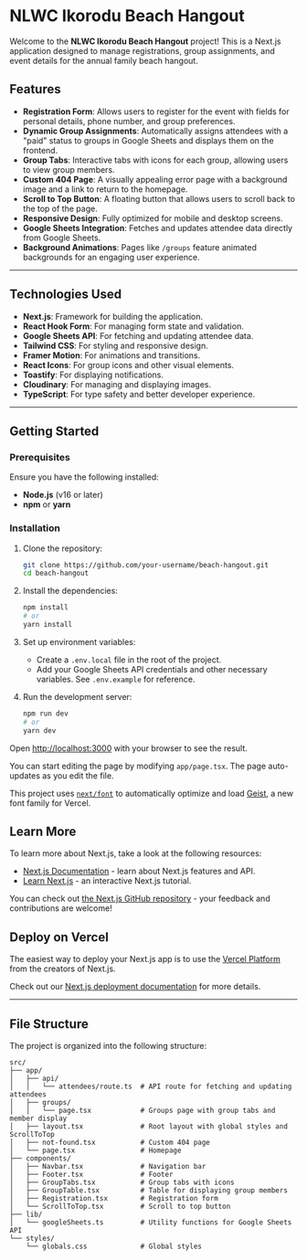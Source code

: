 # NLWC Ikorodu Beach Hangout

Welcome to the **NLWC Ikorodu Beach Hangout** project! This is a Next.js application designed to manage registrations, group assignments, and event details for the annual family beach hangout.

## Features

- **Registration Form**: Allows users to register for the event with fields for personal details, phone number, and group preferences.
- **Dynamic Group Assignments**: Automatically assigns attendees with a "paid" status to groups in Google Sheets and displays them on the frontend.
- **Group Tabs**: Interactive tabs with icons for each group, allowing users to view group members.
- **Custom 404 Page**: A visually appealing error page with a background image and a link to return to the homepage.
- **Scroll to Top Button**: A floating button that allows users to scroll back to the top of the page.
- **Responsive Design**: Fully optimized for mobile and desktop screens.
- **Google Sheets Integration**: Fetches and updates attendee data directly from Google Sheets.
- **Background Animations**: Pages like `/groups` feature animated backgrounds for an engaging user experience.

---

## Technologies Used

- **Next.js**: Framework for building the application.
- **React Hook Form**: For managing form state and validation.
- **Google Sheets API**: For fetching and updating attendee data.
- **Tailwind CSS**: For styling and responsive design.
- **Framer Motion**: For animations and transitions.
- **React Icons**: For group icons and other visual elements.
- **Toastify**: For displaying notifications.
- **Cloudinary**: For managing and displaying images.
- **TypeScript**: For type safety and better developer experience.

---

## Getting Started

### Prerequisites

Ensure you have the following installed:

- **Node.js** (v16 or later)
- **npm** or **yarn**

### Installation

1. Clone the repository:
   ```bash
   git clone https://github.com/your-username/beach-hangout.git
   cd beach-hangout
   ```
2. Install the dependencies:
   ```bash
   npm install
   # or
   yarn install
   ```
3. Set up environment variables:

   - Create a `.env.local` file in the root of the project.
   - Add your Google Sheets API credentials and other necessary variables. See `.env.example` for reference.

4. Run the development server:
   ```bash
   npm run dev
   # or
   yarn dev
   ```

Open [http://localhost:3000](http://localhost:3000) with your browser to see the result.

You can start editing the page by modifying `app/page.tsx`. The page auto-updates as you edit the file.

This project uses [`next/font`](https://nextjs.org/docs/app/building-your-application/optimizing/fonts) to automatically optimize and load [Geist](https://vercel.com/font), a new font family for Vercel.

## Learn More

To learn more about Next.js, take a look at the following resources:

- [Next.js Documentation](https://nextjs.org/docs) - learn about Next.js features and API.
- [Learn Next.js](https://nextjs.org/learn) - an interactive Next.js tutorial.

You can check out [the Next.js GitHub repository](https://github.com/vercel/next.js) - your feedback and contributions are welcome!

## Deploy on Vercel

The easiest way to deploy your Next.js app is to use the [Vercel Platform](https://vercel.com/new?utm_medium=default-template&filter=next.js&utm_source=create-next-app&utm_campaign=create-next-app-readme) from the creators of Next.js.

Check out our [Next.js deployment documentation](https://nextjs.org/docs/app/building-your-application/deploying) for more details.

---

## File Structure

The project is organized into the following structure:

```
src/
├── app/
│   ├── api/
│   │   └── attendees/route.ts  # API route for fetching and updating attendees
│   ├── groups/
│   │   └── page.tsx            # Groups page with group tabs and member display
│   ├── layout.tsx              # Root layout with global styles and ScrollToTop
│   ├── not-found.tsx           # Custom 404 page
│   └── page.tsx                # Homepage
├── components/
│   ├── Navbar.tsx              # Navigation bar
│   ├── Footer.tsx              # Footer
│   ├── GroupTabs.tsx           # Group tabs with icons
│   ├── GroupTable.tsx          # Table for displaying group members
│   ├── Registration.tsx        # Registration form
│   └── ScrollToTop.tsx         # Scroll to top button
├── lib/
│   └── googleSheets.ts         # Utility functions for Google Sheets API
└── styles/
    └── globals.css             # Global styles
```
